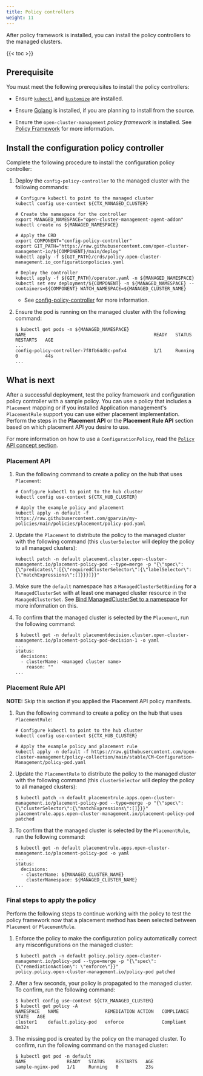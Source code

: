 ```yaml
---
title: Policy controllers
weight: 11
---
```


After policy framework is installed, you can install the policy controllers to the managed clusters.

<!-- spellchecker-disable -->

{{< toc >}}

<!-- spellchecker-enable -->

## Prerequisite

You must meet the following prerequisites to install the policy controllers:

- Ensure [`kubectl`](https://kubernetes.io/docs/tasks/tools/install-kubectl) and
  [`kustomize`](https://kubectl.docs.kubernetes.io/installation/kustomize/) are installed.

- Ensure [Golang](https://golang.org/doc/install) is installed, if you are planning to install from
  the source.

- Ensure the `open-cluster-management` _policy framework_ is installed. See
  [Policy Framework](/getting-started/integration/policy-framework) for more information.

## Install the configuration policy controller

Complete the following procedure to install the configuration policy controller:

1. Deploy the `config-policy-controller` to the managed cluster with the following commands:

   ```Shell
   # Configure kubectl to point to the managed cluster
   kubectl config use-context ${CTX_MANAGED_CLUSTER}

   # Create the namespace for the controller
   export MANAGED_NAMESPACE="open-cluster-management-agent-addon"
   kubectl create ns ${MANAGED_NAMESPACE}

   # Apply the CRD
   export COMPONENT="config-policy-controller"
   export GIT_PATH="https://raw.githubusercontent.com/open-cluster-management-io/${COMPONENT}/main/deploy"
   kubectl apply -f ${GIT_PATH}/crds/policy.open-cluster-management.io_configurationpolicies.yaml

   # Deploy the controller
   kubectl apply -f ${GIT_PATH}/operator.yaml -n ${MANAGED_NAMESPACE}
   kubectl set env deployment/${COMPONENT} -n ${MANAGED_NAMESPACE} --containers=${COMPONENT} WATCH_NAMESPACE=${MANAGED_CLUSTER_NAME}
   ```

   - See
     [config-policy-controller](https://github.com/open-cluster-management-io/config-policy-controller)
     for more information.

2. Ensure the pod is running on the managed cluster with the following command:

   ```Shell
   $ kubectl get pods -n ${MANAGED_NAMESPACE}
   NAME                                               READY   STATUS    RESTARTS   AGE
   ...
   config-policy-controller-7f8fb64d8c-pmfx4          1/1     Running   0          44s
   ...
   ```

## What is next

After a successful deployment, test the policy framework and configuration policy controller with a
sample policy. You can use a policy that includes a `Placement` mapping or if you installed
Application management's `PlacementRule` support you can use either placement implementation.
Perform the steps in the **Placement API** or the **Placement Rule API** section based on which
placement API you desire to use.

For more information on how to use a `ConfigurationPolicy`, read the
[`Policy` API concept section](/getting-started/integration/policy-framework#policy).

### Placement API

1. Run the following command to create a policy on the hub that uses `Placement`:

   ```Shell
   # Configure kubectl to point to the hub cluster
   kubectl config use-context ${CTX_HUB_CLUSTER}

   # Apply the example policy and placement
   kubectl apply -n default -f https://raw.githubusercontent.com/gparvin/my-policies/main/policies/placement/policy-pod.yaml
   ```

2. Update the `Placement` to distribute the policy to the managed cluster with the following command
   (this `clusterSelector` will deploy the policy to all managed clusters):

   ```Shell
   kubectl patch -n default placement.cluster.open-cluster-management.io/placement-policy-pod --type=merge -p "{\"spec\":{\"predicates\":[{\"requiredClusterSelector\":{\"labelSelector\":{\"matchExpressions\":[]}}}]}}"
   ```

3. Make sure the `default` namespace has a `ManagedClusterSetBinding` for a `ManagedClusterSet` with
   at least one managed cluster resource in the `ManagedClusterSet`. See
   [Bind ManagedClusterSet to a namespace](/concepts/managedclusterset#bind-managedclusterset-to-a-namespace)
   for more information on this.

4. To confirm that the managed cluster is selected by the `Placement`, run the following command:

   ```Shell
   $ kubectl get -n default placementdecision.cluster.open-cluster-management.io/placement-policy-pod-decision-1 -o yaml
   ...
   status:
     decisions:
     - clusterName: <managed cluster name>
       reason: ""
   ...
   ```

### Placement Rule API

**NOTE:** Skip this section if you applied the Placement API policy manifests.

1. Run the following command to create a policy on the hub that uses `PlacementRule`:

   ```Shell
   # Configure kubectl to point to the hub cluster
   kubectl config use-context ${CTX_HUB_CLUSTER}

   # Apply the example policy and placement rule
   kubectl apply -n default -f https://raw.githubusercontent.com/open-cluster-management/policy-collection/main/stable/CM-Configuration-Management/policy-pod.yaml
   ```

2. Update the `PlacementRule` to distribute the policy to the managed cluster with the following
   command (this `clusterSelector` will deploy the policy to all managed clusters):

   ```Shell
   $ kubectl patch -n default placementrule.apps.open-cluster-management.io/placement-policy-pod --type=merge -p "{\"spec\":{\"clusterSelector\":{\"matchExpressions\":[]}}}"
   placementrule.apps.open-cluster-management.io/placement-policy-pod patched
   ```

3. To confirm that the managed cluster is selected by the `PlacementRule`, run the following
   command:

   ```Shell
   $ kubectl get -n default placementrule.apps.open-cluster-management.io/placement-policy-pod -o yaml
   ...
   status:
     decisions:
     - clusterName: ${MANAGED_CLUSTER_NAME}
       clusterNamespace: ${MANAGED_CLUSTER_NAME}
   ...
   ```

### Final steps to apply the policy

Perform the following steps to continue working with the policy to test the policy framework now
that a placement method has been selected between `Placement` or `PlacementRule`.

1. Enforce the policy to make the configuration policy automatically correct any misconfigurations
   on the managed cluster:

   ```Shell
   $ kubectl patch -n default policy.policy.open-cluster-management.io/policy-pod --type=merge -p "{\"spec\":{\"remediationAction\": \"enforce\"}}"
   policy.policy.open-cluster-management.io/policy-pod patched
   ```

2. After a few seconds, your policy is propagated to the managed cluster. To confirm, run the
   following command:

   ```Shell
   $ kubectl config use-context ${CTX_MANAGED_CLUSTER}
   $ kubectl get policy -A
   NAMESPACE   NAME                 REMEDIATION ACTION   COMPLIANCE STATE   AGE
   cluster1    default.policy-pod   enforce              Compliant          4m32s
   ```

3. The missing pod is created by the policy on the managed cluster. To confirm, run the following
   command on the managed cluster:

   ```Shell
   $ kubectl get pod -n default
   NAME               READY   STATUS    RESTARTS   AGE
   sample-nginx-pod   1/1     Running   0          23s
   ```
